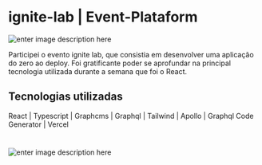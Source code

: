 # ignite-lab | Event-Plataform

![enter image description here](https://github.com/FalconiN/ignite-lab/blob/master/src/assets/ignite-lab.png)

Participei o evento ignite lab, que consistia em desenvolver uma aplicação do zero ao deploy. Foi gratificante poder se aprofundar na principal tecnologia utilizada durante a semana que foi o React.

## Tecnologias utilizadas

React | Typescript | Graphcms | Graphql | Tailwind | Apollo | Graphql Code Generator | Vercel

#
![enter image description here](https://github.com/FalconiN/ignite-lab/blob/master/src/assets/event-plataform.png)
